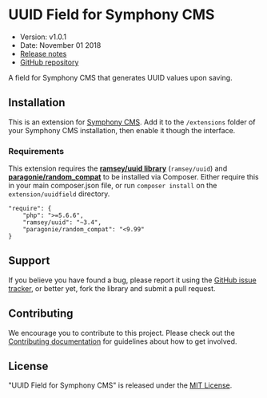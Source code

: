 # UUID Field for Symphony CMS

- Version: v1.0.1
- Date: November 01 2018
- [Release notes](https://github.com/pointybeard/uuidfield/blob/master/CHANGELOG.md)
- [GitHub repository](https://github.com/pointybeard/uuidfield)

A field for Symphony CMS that generates UUID values upon saving.

## Installation

This is an extension for [Symphony CMS](http://getsymphony.com). Add it to the `/extensions` folder of your Symphony CMS installation, then enable it though the interface.

### Requirements

This extension requires the **[ramsey/uuid library](https://packagist.org/packages/ramsey/uuid)** (`ramsey/uuid`) and **[paragonie/random_compat](https://packagist.org/packages/paragonie/random_compat)** to be installed via Composer. Either require this in your main composer.json file, or run `composer install` on the `extension/uuidfield` directory.

    "require": {
        "php": ">=5.6.6",
        "ramsey/uuid": "~3.4",
        "paragonie/random_compat": "<9.99"
    }

## Support

If you believe you have found a bug, please report it using the [GitHub issue tracker](https://github.com/pointybeard/uuidfield/issues),
or better yet, fork the library and submit a pull request.

## Contributing

We encourage you to contribute to this project. Please check out the [Contributing documentation](https://github.com/pointybeard/uuidfield/blob/master/CONTRIBUTING.md) for guidelines about how to get involved.

## License

"UUID Field for Symphony CMS" is released under the [MIT License](http://www.opensource.org/licenses/MIT).
